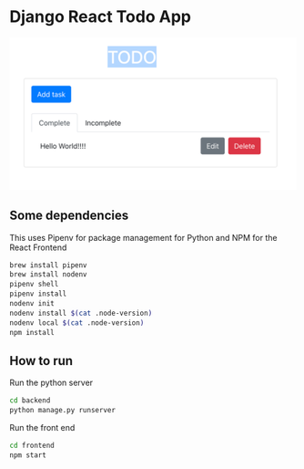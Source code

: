 # Django React Todo App

![todo](images/todo.png)

## Some dependencies

This uses Pipenv for package management for Python and NPM for the React Frontend

```bash
brew install pipenv
brew install nodenv
pipenv shell
pipenv install
nodenv init
nodenv install $(cat .node-version)
nodenv local $(cat .node-version)
npm install
```

## How to run

Run the python server

```bash
cd backend
python manage.py runserver
```

Run the front end

```bash
cd frontend
npm start
```
